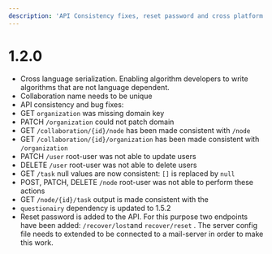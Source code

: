```yaml
---
description: 'API Consistency fixes, reset password and cross platform data serialization.'
---
```


# 1.2.0

* Cross language serialization. Enabling algorithm developers to write algorithms that are not language dependent. 
* Collaboration name needs to be unique
*  API consistency and bug fixes:
  * GET `organization` was missing domain key
  * PATCH `/organization` could not patch domain
  * GET `/collaboration/{id}/node` has been made consistent with `/node`
  * GET `/collaboration/{id}/organization` has been made consistent with `/organization`
  * PATCH `/user` root-user was not able to update users
  * DELETE `/user` root-user was not able to delete users
  * GET `/task` null values are now consistent: `[]` is replaced by `null` 
  * POST, PATCH, DELETE `/node` root-user was not able to perform these actions
  * GET `/node/{id}/task` output is made consistent with the 
* `questionairy` dependency is updated to 1.5.2
* Reset password is added to the API. For this purpose two endpoints have been added: `/recover/lost`and `recover/reset` . The server config file needs to extended to be connected to a mail-server in order to make this work.


